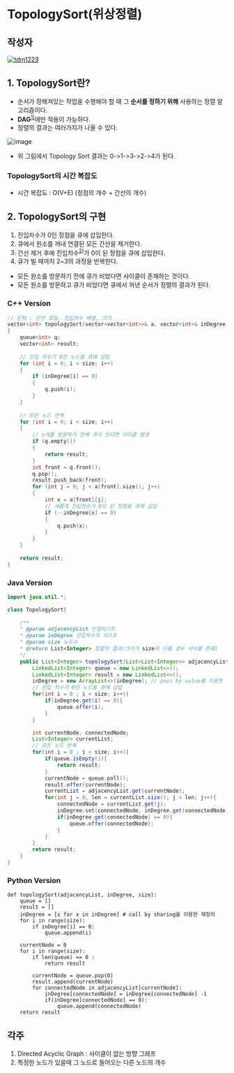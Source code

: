 # **TopologySort(위상정렬)**

## 작성자
[![tdm1223](https://avatars1.githubusercontent.com/u/21440957?s=100&v=4)](https://github.com/tdm1223)

## 1. TopologySort란?
- 순서가 정해져있는 작업을 수행해야 할 때 그 **순서를 정하기 위해** 사용하는 정렬 알고리즘이다.
- **DAG**<sup>[1)](#ref1)</sup>에만 적용이 가능하다.
- 정렬의 결과는 여러가지가 나올 수 있다.

![image](https://user-images.githubusercontent.com/21440957/64424653-9c01df00-d0e4-11e9-8f22-32f954e765ca.png)

- 위 그림에서 Topology Sort 결과는 0->1->3->2->4가 된다.

### TopologySort의 **시간 복잡도**
- 시간 복잡도 : O(V+E) (정점의 개수 + 간선의 개수)

## 2. TopologySort의 구현
1. 진입차수가 0인 정점을 큐에 삽입한다.
2. 큐에서 원소를 꺼내 연결된 모든 간선을 제거한다.
3. 간선 제거 후에 진입차수<sup>[2)](#ref1)</sup>가 0이 된 정점을 큐에 삽입한다.
4. 큐가 빌 때까지 2~3의 과정을 반복한다.
- 모든 원소를 방문하기 전에 큐가 비었다면 사이클이 존재하는 것이다.
- 모든 원소를 방문하고 큐가 비었다면 큐에서 꺼낸 순서가 정렬의 결과가 된다.

### C++ Version
```cpp
// 인자 : 간선 모음, 진입차수 배열, 크기
vector<int> topologySort(vector<vector<int>>& a, vector<int>& inDegree, int size)
{
	queue<int> q;
	vector<int> result;
	
	// 진입 차수가 0인 노드를 큐에 삽입
	for (int i = 0; i < size; i++)
	{
		if (inDegree[i] == 0)
		{
			q.push(i);
		}
	}
	
	// 모든 노드 반복
	for (int i = 0; i < size; i++)
	{
		// n개를 방문하기 전에 큐가 빈다면 사이클 발생
		if (q.empty())
		{
			return result;
		}
		int front = q.front();
		q.pop();
		result.push_back(front);
		for (int j = 0; j < a[front].size(); j++)
		{
			int x = a[front][j];
			// 새롭게 진입차수가 0이 된 정점을 큐에 삽입
			if (--inDegree[x] == 0)
			{
				q.push(x);
			}
		}
	}
	
	return result;
}
```

### Java Version
```java
import java.util.*;

class TopologySort{
    
    /**
    * @param adjacencyList 인접리스트
    * @param inDegree 진입차수의 리스트
    * @param size 노드수
    * @return List<Integer> 정렬의 결과(크기가 size와 다를 경우 사이클 존재)
    */
    public List<Integer> topologySort(List<List<Integer>> adjacencyList, List<Integer> inDegree, int size){
        LinkedList<Integer> queue = new LinkedList<>();
        LinkedList<Integer> result = new LinkedList<>();
        inDegree = new ArrayList<>(inDegree); // pass by value를 이용한 재정의
        // 진입 차수가 0인 노드를 큐에 삽입
        for(int i = 0 ; i < size; i++){
            if(inDegree.get(i) == 0){
                queue.offer(i);
            }
        }

        int currentNode, connectedNode;
        List<Integer> currentList;
        // 모든 노드 반복
        for(int i = 0 ; i < size; i++){
            if(queue.isEmpty()){
                return result;
            }
            currentNode = queue.poll();
            result.offer(currentNode);
            currentList = adjacencyList.get(currentNode);
            for(int j = 0, len = currentList.size(); j < len; j++){
                connectedNode = currentList.get(j);
                inDegree.set(connectedNode, inDegree.get(connectedNode)-1);
                if(inDegree.get(connectedNode) == 0){
                    queue.offer(connectedNode);
                }
            }
        }
        return result;
    }
}
```

### Python Version
```python3
def topologySort(adjacencyList, inDegree, size):
    queue = []
    result = []
    inDegree = [x for x in inDegree] # call by sharing을 이용한 재정의
    for i in range(size):
        if inDegree[i] == 0:
            queue.append(i)
    
    currentNode = 0
    for i in range(size):
        if len(queue) == 0 :
            return result
        
        currentNode = queue.pop(0)
        result.append(currentNode)
        for connectedNode in adjacencyList[currentNode]:
            inDegree[connectedNode] = inDegree[connectedNode] -1
            if(inDegree[connectedNode] == 0):
                queue.append(connectedNode)
    return result
```

## 각주
<a id="ref1">

1. Directed Acyclic Graph : 사이클이 없는 방향 그래프
2. 특정한 노드가 있을때 그 노드로 들어오는 다른 노드의 개수

</a>
